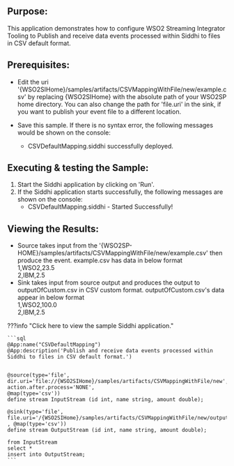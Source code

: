 
## Purpose:
This application demonstrates how to configure WSO2 Streaming Integrator Tooling to Publish and receive data events processed within Siddhi to files in CSV default format.

## Prerequisites:
* Edit the uri '{WSO2SIHome}/samples/artifacts/CSVMappingWithFile/new/example.csv' by replacing {WSO2SIHome} with the absolute path of your WSO2SP home directory. You can also change the path for 'file.uri' in the sink, if you want to publish your event file to a different location.

* Save this sample. If there is no syntax error, the following messages would be shown on the console:
    - CSVDefaultMapping.siddhi successfully deployed.

## Executing & testing the Sample:
1. Start the Siddhi application by clicking on 'Run'.
2. If the Siddhi application starts successfully, the following messages are shown on the console:
    * CSVDefaultMapping.siddhi - Started Successfully!

## Viewing the Results:
* Source takes input from the '{WSO2SP-HOME}/samples/artifacts/CSVMappingWithFile/new/example.csv' then produce the event.
example.csv has data in below format<br/>
        1,WSO2,23.5<br/>
        2,IBM,2.5<br/>
* Sink takes input from source output and produces the output to outputOfCustom.csv in CSV custom format.
    outputOfCustom.csv's data appear in below format<br/>
        1,WSO2,100.0<br/>
        2,IBM,2.5<br/>
			
???info "Click here to view the sample Siddhi application."

    ```sql
    @App:name("CSVDefaultMapping")
    @App:description('Publish and receive data events processed within Siddhi to files in CSV default format.')


    @source(type='file',
    dir.uri='file://{WSO2SIHome}/samples/artifacts/CSVMappingWithFile/new',
    action.after.process='NONE',
    @map(type='csv'))
    define stream InputStream (id int, name string, amount double);

    @sink(type='file', file.uri='/{WSO2SIHome}/samples/artifacts/CSVMappingWithFile/new/outputOfDefault.csv' , @map(type='csv'))
    define stream OutputStream (id int, name string, amount double);

    from InputStream
    select *
    insert into OutputStream;
    ```